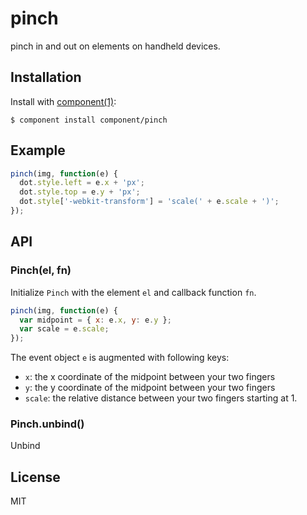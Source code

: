 
# pinch

  pinch in and out on elements on handheld devices.

## Installation

  Install with [component(1)](http://component.io):

    $ component install component/pinch

## Example

```js
pinch(img, function(e) {
  dot.style.left = e.x + 'px';
  dot.style.top = e.y + 'px';
  dot.style['-webkit-transform'] = 'scale(' + e.scale + ')';
});
```

## API

### Pinch(el, fn)

  Initialize `Pinch` with the element `el` and callback function `fn`.

```js
pinch(img, function(e) {
  var midpoint = { x: e.x, y: e.y };
  var scale = e.scale;
});
```

The event object `e` is augmented with following keys:

- `x`: the x coordinate of the midpoint between your two fingers
- `y`: the y coordinate of the midpoint between your two fingers
- `scale`: the relative distance between your two fingers starting at 1.

### Pinch.unbind()

  Unbind

## License

  MIT
